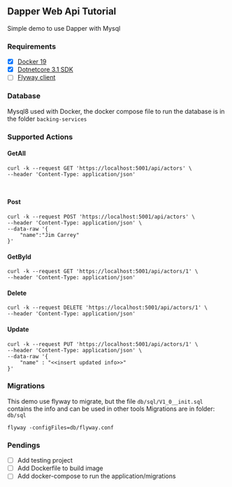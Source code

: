 
## Dapper Web Api Tutorial
Simple demo to use Dapper with Mysql

### Requirements
- [x] [Docker 19](https://docs.docker.com/engine/install/)
- [x] [Dotnetcore 3.1 SDK](https://dotnet.microsoft.com/download)
- [ ] [Flyway client](https://flywaydb.org/documentation/usage/commandline/)

### Database
Mysql8 used with Docker, the docker compose file  to run  the database is in the folder `backing-services`

### Supported Actions

#### GetAll
```
curl -k --request GET 'https://localhost:5001/api/actors' \
--header 'Content-Type: application/json'



```
#### Post
```
curl -k --request POST 'https://localhost:5001/api/actors' \
--header 'Content-Type: application/json' \
--data-raw '{
    "name":"Jim Carrey"
}'
```
#### GetById
```
curl -k --request GET 'https://localhost:5001/api/actors/1' \
--header 'Content-Type: application/json'
```

####  Delete 
```
curl -k --request DELETE 'https://localhost:5001/api/actors/1' \
--header 'Content-Type: application/json'
```

#### Update
```
curl -k --request PUT 'https://localhost:5001/api/actors/1' \
--header 'Content-Type: application/json' \
--data-raw '{
    "name" : "<<insert updated info>>"
}'
```

### Migrations 
This demo use flyway to migrate, but the file `db/sql/V1_0__init.sql` contains the info and can be used in other tools
Migrations are in folder: `db/sql`
```
flyway -configFiles=db/flyway.conf
```


### Pendings

- [ ] Add testing project
- [ ] Add Dockerfile to build image
- [ ] Add docker-compose to run the application/migrations